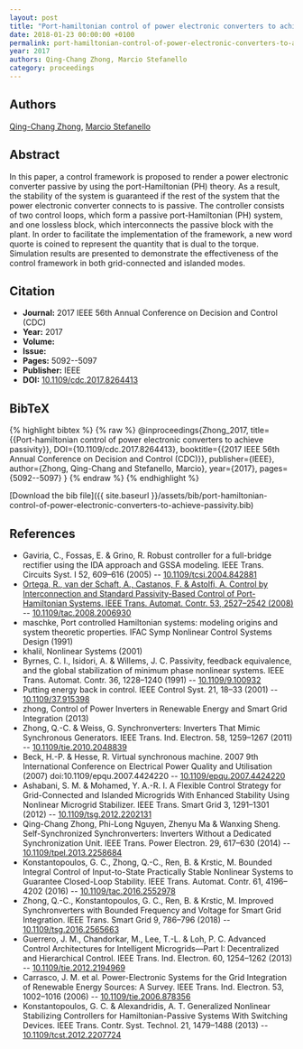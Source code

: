```yaml
---
layout: post
title: "Port-hamiltonian control of power electronic converters to achieve passivity"
date: 2018-01-23 00:00:00 +0100
permalink: port-hamiltonian-control-of-power-electronic-converters-to-achieve-passivity
year: 2017
authors: Qing-Chang Zhong, Marcio Stefanello
category: proceedings
---
```

 
## Authors
[Qing-Chang Zhong](authors/qing-chang-zhong), [Marcio Stefanello](authors/marcio-stefanello)
 
## Abstract
In this paper, a control framework is proposed to render a power electronic converter passive by using the port-Hamiltonian (PH) theory. As a result, the stability of the system is guaranteed if the rest of the system that the power electronic converter connects to is passive. The controller consists of two control loops, which form a passive port-Hamiltonian (PH) system, and one lossless block, which interconnects the passive block with the plant. In order to facilitate the implementation of the framework, a new word quorte is coined to represent the quantity that is dual to the torque. Simulation results are presented to demonstrate the effectiveness of the control framework in both grid-connected and islanded modes.
 
## Citation
- **Journal:** 2017 IEEE 56th Annual Conference on Decision and Control (CDC)
- **Year:** 2017
- **Volume:** 
- **Issue:** 
- **Pages:** 5092--5097
- **Publisher:** IEEE
- **DOI:** [10.1109/cdc.2017.8264413](https://doi.org/10.1109/cdc.2017.8264413)
 
## BibTeX
{% highlight bibtex %}
{% raw %}
@inproceedings{Zhong_2017,
  title={{Port-hamiltonian control of power electronic converters to achieve passivity}},
  DOI={10.1109/cdc.2017.8264413},
  booktitle={{2017 IEEE 56th Annual Conference on Decision and Control (CDC)}},
  publisher={IEEE},
  author={Zhong, Qing-Chang and Stefanello, Marcio},
  year={2017},
  pages={5092--5097}
}
{% endraw %}
{% endhighlight %}
 
[Download the bib file]({{ site.baseurl }}/assets/bib/port-hamiltonian-control-of-power-electronic-converters-to-achieve-passivity.bib)
 
## References
- Gaviria, C., Fossas, E. & Grino, R. Robust controller for a full-bridge rectifier using the IDA approach and GSSA modeling. IEEE Trans. Circuits Syst. I 52, 609–616 (2005) -- [10.1109/tcsi.2004.842881](https://doi.org/10.1109/tcsi.2004.842881)
- [Ortega, R., van der Schaft, A., Castanos, F. & Astolfi, A. Control by Interconnection and Standard Passivity-Based Control of Port-Hamiltonian Systems. IEEE Trans. Automat. Contr. 53, 2527–2542 (2008)](control-by-interconnection-and-standard-passivity-based-control-of-port-hamiltonian-systems) -- [10.1109/tac.2008.2006930](https://doi.org/10.1109/tac.2008.2006930)
- maschke, Port controlled Hamiltonian systems: modeling origins and system theoretic properties. IFAC Symp Nonlinear Control Systems Design (1991)
- khalil, Nonlinear Systems (2001)
- Byrnes, C. I., Isidori, A. & Willems, J. C. Passivity, feedback equivalence, and the global stabilization of minimum phase nonlinear systems. IEEE Trans. Automat. Contr. 36, 1228–1240 (1991) -- [10.1109/9.100932](https://doi.org/10.1109/9.100932)
- Putting energy back in control. IEEE Control Syst. 21, 18–33 (2001) -- [10.1109/37.915398](https://doi.org/10.1109/37.915398)
- zhong, Control of Power Inverters in Renewable Energy and Smart Grid Integration (2013)
- Zhong, Q.-C. & Weiss, G. Synchronverters: Inverters That Mimic Synchronous Generators. IEEE Trans. Ind. Electron. 58, 1259–1267 (2011) -- [10.1109/tie.2010.2048839](https://doi.org/10.1109/tie.2010.2048839)
- Beck, H.-P. & Hesse, R. Virtual synchronous machine. 2007 9th International Conference on Electrical Power Quality and Utilisation (2007) doi:10.1109/epqu.2007.4424220 -- [10.1109/epqu.2007.4424220](https://doi.org/10.1109/epqu.2007.4424220)
- Ashabani, S. M. & Mohamed, Y. A.-R. I. A Flexible Control Strategy for Grid-Connected and Islanded Microgrids With Enhanced Stability Using Nonlinear Microgrid Stabilizer. IEEE Trans. Smart Grid 3, 1291–1301 (2012) -- [10.1109/tsg.2012.2202131](https://doi.org/10.1109/tsg.2012.2202131)
- Qing-Chang Zhong, Phi-Long Nguyen, Zhenyu Ma & Wanxing Sheng. Self-Synchronized Synchronverters: Inverters Without a Dedicated Synchronization Unit. IEEE Trans. Power Electron. 29, 617–630 (2014) -- [10.1109/tpel.2013.2258684](https://doi.org/10.1109/tpel.2013.2258684)
- Konstantopoulos, G. C., Zhong, Q.-C., Ren, B. & Krstic, M. Bounded Integral Control of Input-to-State Practically Stable Nonlinear Systems to Guarantee Closed-Loop Stability. IEEE Trans. Automat. Contr. 61, 4196–4202 (2016) -- [10.1109/tac.2016.2552978](https://doi.org/10.1109/tac.2016.2552978)
- Zhong, Q.-C., Konstantopoulos, G. C., Ren, B. & Krstic, M. Improved Synchronverters with Bounded Frequency and Voltage for Smart Grid Integration. IEEE Trans. Smart Grid 9, 786–796 (2018) -- [10.1109/tsg.2016.2565663](https://doi.org/10.1109/tsg.2016.2565663)
- Guerrero, J. M., Chandorkar, M., Lee, T.-L. & Loh, P. C. Advanced Control Architectures for Intelligent Microgrids—Part I: Decentralized and Hierarchical Control. IEEE Trans. Ind. Electron. 60, 1254–1262 (2013) -- [10.1109/tie.2012.2194969](https://doi.org/10.1109/tie.2012.2194969)
- Carrasco, J. M. et al. Power-Electronic Systems for the Grid Integration of Renewable Energy Sources: A Survey. IEEE Trans. Ind. Electron. 53, 1002–1016 (2006) -- [10.1109/tie.2006.878356](https://doi.org/10.1109/tie.2006.878356)
- Konstantopoulos, G. C. & Alexandridis, A. T. Generalized Nonlinear Stabilizing Controllers for Hamiltonian-Passive Systems With Switching Devices. IEEE Trans. Contr. Syst. Technol. 21, 1479–1488 (2013) -- [10.1109/tcst.2012.2207724](https://doi.org/10.1109/tcst.2012.2207724)

